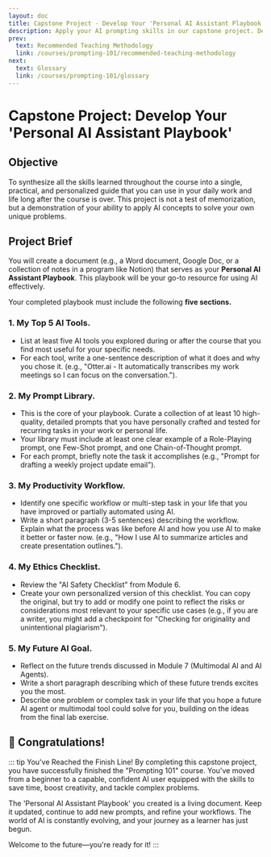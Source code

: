 ```yaml
---
layout: doc
title: Capstone Project - Develop Your 'Personal AI Assistant Playbook'
description: Apply your AI prompting skills in our capstone project. Develop a 'Personal AI Assistant Playbook' by curating tools, building a prompt library, and defining your own AI workflow.
prev:
  text: Recommended Teaching Methodology
  link: /courses/prompting-101/recommended-teaching-methodology
next: 
  text: Glossary
  link: /courses/prompting-101/glossary
---
```

# Capstone Project: Develop Your 'Personal AI Assistant Playbook'

## Objective

To synthesize all the skills learned throughout the course into a single, practical, and personalized guide that you can use in your daily work and life long after the course is over. This project is not a test of memorization, but a demonstration of your ability to apply AI concepts to solve your own unique problems.

## Project Brief

You will create a document (e.g., a Word document, Google Doc, or a collection of notes in a program like Notion) that serves as your **Personal AI Assistant Playbook**. This playbook will be your go-to resource for using AI effectively.

Your completed playbook must include the following **five sections.**

### 1. My Top 5 AI Tools.

* List at least five AI tools you explored during or after the course that you find most useful for your specific needs.
* For each tool, write a one-sentence description of what it does and why you chose it. (e.g., "Otter.ai - It automatically transcribes my work meetings so I can focus on the conversation.").

### 2. My Prompt Library.

* This is the core of your playbook. Curate a collection of at least 10 high-quality, detailed prompts that you have personally crafted and tested for recurring tasks in your work or personal life.
* Your library must include at least one clear example of a Role-Playing prompt, one Few-Shot prompt, and one Chain-of-Thought prompt.
* For each prompt, briefly note the task it accomplishes (e.g., "Prompt for drafting a weekly project update email").

### 3. My Productivity Workflow.

* Identify one specific workflow or multi-step task in your life that you have improved or partially automated using AI.
* Write a short paragraph (3-5 sentences) describing the workflow. Explain what the process was like before AI and how you use AI to make it better or faster now. (e.g., "How I use AI to summarize articles and create presentation outlines.").

### 4. My Ethics Checklist.

* Review the "AI Safety Checklist" from Module 6.
* Create your own personalized version of this checklist. You can copy the original, but try to add or modify one point to reflect the risks or considerations most relevant to your specific use cases (e.g., if you are a writer, you might add a checkpoint for "Checking for originality and unintentional plagiarism").

### 5. My Future AI Goal.

* Reflect on the future trends discussed in Module 7 (Multimodal AI and AI Agents).
* Write a short paragraph describing which of these future trends excites you the most.
* Describe one problem or complex task in your life that you hope a future AI agent or multimodal tool could solve for you, building on the ideas from the final lab exercise.

## 🎉 Congratulations!

::: tip You've Reached the Finish Line!
By completing this capstone project, you have successfully finished the "Prompting 101" course. You've moved from a beginner to a capable, confident AI user equipped with the skills to save time, boost creativity, and tackle complex problems.

The 'Personal AI Assistant Playbook' you created is a living document. Keep it updated, continue to add new prompts, and refine your workflows. The world of AI is constantly evolving, and your journey as a learner has just begun.

Welcome to the future—you're ready for it!
:::
